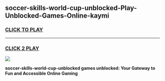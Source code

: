 
## soccer-skills-world-cup-unblocked-Play-Unblocked-Games-Online-kaymi
<h3>
<a href="https://premium76.site?title=soccer-skills-world-cup-unblocked&ref=25A">CLICK TO PLAY</a></h3>
<hr>

<h3>
<a href="https://premium76.site?title=soccer-skills-world-cup-unblocked&ref=25A">CLICK 2 PLAY</a>
  
</h3>

<a href="https://premium76.site?title=soccer-skills-world-cup-unblocked&ref=25A"><img src="https://clearcache.store/games.png"></a>


**soccer-skills-world-cup-unblocked games unblocked: Your Gateway to Fun and Accessible Online Gaming**

